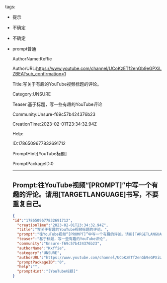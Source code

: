   tags: 
- 提示
- 不确定
- 不确定
- prompt普通

  AuthorName:Kxffie

  AuthorURL:https://www.youtube.com/channel/UCoKzETf2enGb9eGPXiLZBEA?sub_confirmation=1

  Title:写关于有趣的YouTube视频标题的评论。

  Category:UNSURE

  Teaser:基于标题，写一些有趣的YouTube评论

  Community:Unsure-f69c57b424376b23

  CreationTime:2023-02-01T23:34:32.94Z

  Help:

  ID:1786509677832691712

  PromptHint:[YouTube标题]

  PromptPackageID:0

  ---

  ## Prompt:往YouTube视频“[PROMPT]”中写一个有趣的评论。请用[TARGETLANGUAGE]书写，不要重复自己。

  ```json
  {
  "id":"1786509677832691712",
    "creationTime":"2023-02-01T23:34:32.94Z",
    "title":"写关于有趣的YouTube视频标题的评论。",
    "prompt":"往YouTube视频“[PROMPT]”中写一个有趣的评论。请用[TARGETLANGUAGE]书写，不要重复自己。",
    "teaser":"基于标题，写一些有趣的YouTube评论",
    "community":"Unsure-f69c57b424376b23",
    "authorName":"Kxffie",
    "category":"UNSURE",
    "authorURL":"https://www.youtube.com/channel/UCoKzETf2enGb9eGPXiLZBEA?sub_confirmation=1",
    "promptPackageID":"0",
    "help":"",
    "promptHint":"[YouTube标题]"
  }
  ```

